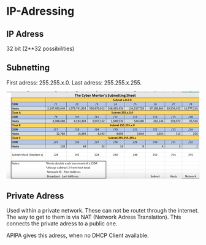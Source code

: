 # IP-Adressing

## IP Adress

32 bit (2**32 possibilities)

## Subnetting

First adress: 255.255.x.0.
Last adress: 255.255.x.255.

![Subnet table](../res/img/NetTable.png)

## Private Adress

Used within a private network. These can not be routet through the internet. The way to get to them is via NAT (Network Adress Translation). This connects the private adress to a public one.

APIPA gives this adress, when no DHCP Client available.
